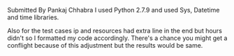 Submitted By Pankaj Chhabra
I used Python 2.7.9 and used Sys, Datetime and time libraries. 

Also for the test cases ip and resources had extra line in the end but hours didn't so I formatted my code accordingly. There's a chance you might get a conflight because of this adjustment but the results would be same. 

